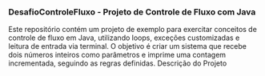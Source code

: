 <h3>DesafioControleFluxo - Projeto de Controle de Fluxo com Java</h3>

Este repositório contém um projeto de exemplo para exercitar conceitos de controle de fluxo em Java, utilizando loops, exceções customizadas e leitura de entrada via terminal. O objetivo é criar um sistema que recebe dois números inteiros como parâmetros e imprime uma contagem incrementada, seguindo as regras definidas.
Descrição do Projeto
